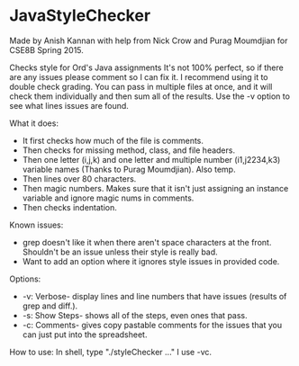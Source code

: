 # JavaStyleChecker
Made by Anish Kannan with help from Nick Crow and Purag Moumdjian for CSE8B Spring 2015. 

Checks style for Ord's Java assignments
It's not 100% perfect, so if there are any issues please comment so I can fix it. I recommend using it to double check grading.
You can pass in multiple files at once, and it will check them individually and then sum all of the results. Use the -v option
to see what lines issues are found.

What it does:
* It first checks how much of the file is comments.
* Then checks for missing method, class, and file headers.
* Then one letter (i,j,k) and one letter and multiple number (i1,j2234,k3) variable names (Thanks to Purag Moumdjian). Also temp.
* Then lines over 80 characters.
* Then magic numbers. Makes sure that it isn't just assigning an instance variable and ignore magic nums in comments.
* Then checks indentation.

Known issues: 
* grep doesn't like it when there aren't space characters at the front. Shouldn't be an issue unless their style is really bad.
* Want to add an option where it ignores style issues in provided code.
 
Options: 
* -v: Verbose- display lines and line numbers that have issues (results of grep and diff.).
* -s: Show Steps- shows all of the steps, even ones that pass. 
* -c: Comments- gives copy pastable comments for the issues that you can just put into the spreadsheet.

How to use:
In shell, type "./styleChecker <options> <file1> <file2> <file3> ..."
I use -vc.
